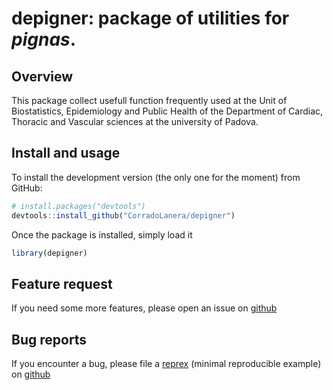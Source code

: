depigner: package of utilities for *pignas*.
================

<!-- README.md is generated from README.Rmd. Please edit that file -->
Overview
--------

This package collect usefull function frequently used at the Unit of Biostatistics, Epidemiology and Public Health of the Department of Cardiac, Thoracic and Vascular sciences at the university of Padova.

Install and usage
-----------------

To install the development version (the only one for the moment) from GitHub:

``` r
# install.packages("devtools")
devtools::install_github("CorradoLanera/depigner")
```

Once the package is installed, simply load it

``` r
library(depigner)
```

Feature request
---------------

If you need some more features, please open an issue on [github](https://github.com/CorradoLanera/depigner/issues)

Bug reports
-----------

If you encounter a bug, please file a [reprex](https://github.com/tidyverse/reprex) (minimal reproducible example) on [github](https://github.com/CorradoLanera/depigner/issues)
